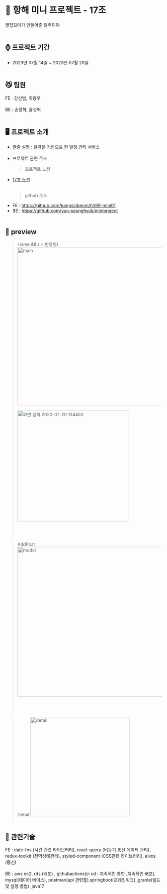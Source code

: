 # :canoe: 항해 미니 프로젝트 - 17조

옆집꼬마가 만들어준 달력이야
<br><br/>

## :watch: 프로젝트 기간

- 2023년 07월 14일 ~ 2023년 07월 20일
  <br><br/>

## :smirk_cat: 팀원

FE : 강신범, 이용우
<br><br/>
BE : 손정혁, 윤성혁
<br><br/>

## :desktop_computer: 프로젝트 소개

- 한줄 설명 : 달력을 기반으로 한 일정 관리 서비스
  <br><br/>
- 프로젝트 관련 주소
  > 프로젝트 노션
- [17조 노션](https://deep-sign-d9d.notion.site/S-A-355604e3cfd74de986fab5d7aa6e4c7d)
  <br><br/>
  > github 주소
- FE : https://github.com/kangsinbeom/hh99-mini01
- BE : https://github.com/yun-seonghyuk/miniproject
  <br><br/>

## :pushpin: preview

> Home && ( + 반응형)
> <img width="508" alt="main" src="https://github.com/kangsinbeom/hh99-mini01/assets/83047601/2cd10265-6f6f-4279-bc91-67559b39f34a">
> <br><br/>
> <img width="356" alt="화면 캡처 2023-07-20 134450" src="https://github.com/kangsinbeom/hh99-mini01/assets/83047601/20011895-5b53-4d56-a6c6-a9833907be83">
> <br><br/>
> <br><br/>

> AddPost
> <img width="482" alt="modal" src="https://github.com/kangsinbeom/hh99-mini01/assets/83047601/4daeed01-422e-4f03-8a7e-396bf12e5498">
> <br><br/>
> <br><br/>

> Detail
> <img width="319" alt="detail" src="https://github.com/kangsinbeom/hh99-mini01/assets/83047601/522cadfd-4259-4369-9823-143acba4b1b1">
> <br><br/>

## :mag_right: 관련기술

FE : date-fns (시간 관련 라이브러리), react-query (비동기 통신 데이터 관리), redux-toolkit (전역상태관리), styled-component (CSS관련 라이브러리), aixos (통신)
<br><br/>
BE : aws ec2, rds (배포) , githubactions(ci cd : 지속적인 통합 ,지속적인 배포), mysql(데이터 베이스), postman(api 관련툴),springboot(프레임워크) ,granle(빌드 및 실행 방법) ,java17
